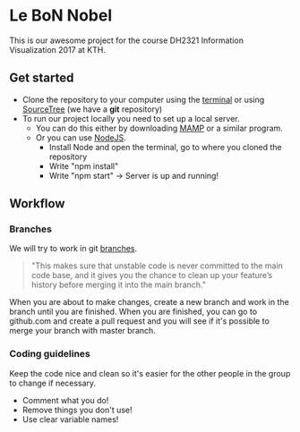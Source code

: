 # Le BoN Nobel
This is our awesome project for the course DH2321 Information Visualization 2017 at KTH.

## Get started
* Clone the repository to your computer using the [terminal](https://help.github.com/articles/cloning-a-repository/) or using [SourceTree](https://confluence.atlassian.com/sourcetreekb/clone-a-repository-into-sourcetree-780870050.html#ClonearepositoryintoSourceTree-Method#1-DirectlythroughtheSourceTree'sMainUI) (we have a **git** repository)
* To run our project locally you need to set up a local server. 
  * You can do this either by downloading [MAMP](https://www.mamp.info/en/) or a similar program. 
  * Or you can use [NodeJS](https://nodejs.org/en/). 
    * Install Node and open the terminal, go to where you cloned the repository
    * Write "npm install"
    * Write "npm start" -> Server is up and running!


## Workflow
### Branches
We will try to work in git [branches](https://www.atlassian.com/git/tutorials/using-branches). 
> "This makes sure that unstable code is never committed to the main code base, and it gives you the chance to clean up your feature’s history before merging it into the main branch."

When you are about to make changes, create a new branch and work in the branch until you are finished. When you are finished, you can go to github.com and create a pull request and you will see if it's possible to merge your branch with master branch.

### Coding guidelines
Keep the code nice and clean so it's easier for the other people in the group to change if necessary.
* Comment what you do!
* Remove things you don't use!
* Use clear variable names!
